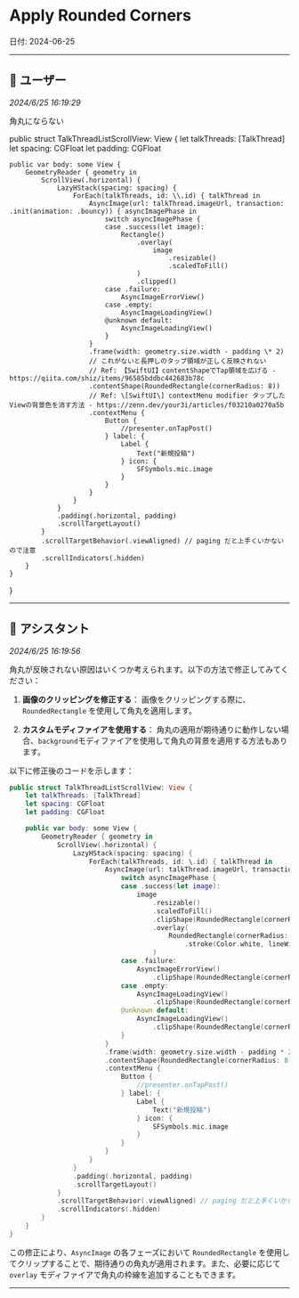 # Apply Rounded Corners

日付: 2024-06-25

---

## 👤 ユーザー
*2024/6/25 16:19:29*

角丸にならない

public struct TalkThreadListScrollView: View {
    let talkThreads: \[TalkThread\]
    let spacing: CGFloat
    let padding: CGFloat

    public var body: some View {
        GeometryReader { geometry in
            ScrollView(.horizontal) {
                LazyHStack(spacing: spacing) {
                    ForEach(talkThreads, id: \\.id) { talkThread in
                        AsyncImage(url: talkThread.imageUrl, transaction: .init(animation: .bouncy)) { asyncImagePhase in
                            switch asyncImagePhase {
                            case .success(let image):
                                Rectangle()
                                    .overlay(
                                        image
                                            .resizable()
                                            .scaledToFill()
                                    )
                                    .clipped()
                            case .failure:
                                AsyncImageErrorView()
                            case .empty:
                                AsyncImageLoadingView()
                            @unknown default:
                                AsyncImageLoadingView()
                            }
                        }
                        .frame(width: geometry.size.width - padding \* 2)
                        // これがないと長押しのタップ領域が正しく反映されない
                        // Ref: 【SwiftUI】contentShapeでTap領域を広げる - https://qiita.com/shiz/items/96585bddbc442683b78c
                        .contentShape(RoundedRectangle(cornerRadius: 8))
                        // Ref: \[SwiftUI\] contextMenu modifier タップしたViewの背景色を消す方法 - https://zenn.dev/your3i/articles/f03210a0270a5b
                        .contextMenu {
                            Button {
                                //presenter.onTapPost()
                            } label: {
                                Label {
                                    Text("新規投稿")
                                } icon: {
                                    SFSymbols.mic.image
                                }
                            }
                        }
                    }
                }
                .padding(.horizontal, padding)
                .scrollTargetLayout()
            }
            .scrollTargetBehavior(.viewAligned) // paging だと上手くいかないので注意
            .scrollIndicators(.hidden)
        }
    }
}

---

## 🤖 アシスタント
*2024/6/25 16:19:56*

角丸が反映されない原因はいくつか考えられます。以下の方法で修正してみてください：

1. **画像のクリッピングを修正する**：
   画像をクリッピングする際に、`RoundedRectangle` を使用して角丸を適用します。

2. **カスタムモディファイアを使用する**：
   角丸の適用が期待通りに動作しない場合、`background`モディファイアを使用して角丸の背景を適用する方法もあります。

以下に修正後のコードを示します：

```swift
public struct TalkThreadListScrollView: View {
    let talkThreads: [TalkThread]
    let spacing: CGFloat
    let padding: CGFloat

    public var body: some View {
        GeometryReader { geometry in
            ScrollView(.horizontal) {
                LazyHStack(spacing: spacing) {
                    ForEach(talkThreads, id: \.id) { talkThread in
                        AsyncImage(url: talkThread.imageUrl, transaction: .init(animation: .bouncy)) { asyncImagePhase in
                            switch asyncImagePhase {
                            case .success(let image):
                                image
                                    .resizable()
                                    .scaledToFill()
                                    .clipShape(RoundedRectangle(cornerRadius: 8)) // 角丸を適用
                                    .overlay(
                                        RoundedRectangle(cornerRadius: 8)
                                            .stroke(Color.white, lineWidth: 2)
                                    )
                            case .failure:
                                AsyncImageErrorView()
                                    .clipShape(RoundedRectangle(cornerRadius: 8)) // エラービューにも角丸を適用
                            case .empty:
                                AsyncImageLoadingView()
                                    .clipShape(RoundedRectangle(cornerRadius: 8)) // ローディングビューにも角丸を適用
                            @unknown default:
                                AsyncImageLoadingView()
                                    .clipShape(RoundedRectangle(cornerRadius: 8)) // デフォルトビューにも角丸を適用
                            }
                        }
                        .frame(width: geometry.size.width - padding * 2)
                        .contentShape(RoundedRectangle(cornerRadius: 8))
                        .contextMenu {
                            Button {
                                //presenter.onTapPost()
                            } label: {
                                Label {
                                    Text("新規投稿")
                                } icon: {
                                    SFSymbols.mic.image
                                }
                            }
                        }
                    }
                }
                .padding(.horizontal, padding)
                .scrollTargetLayout()
            }
            .scrollTargetBehavior(.viewAligned) // paging だと上手くいかないので注意
            .scrollIndicators(.hidden)
        }
    }
}
```

この修正により、`AsyncImage` の各フェーズにおいて `RoundedRectangle` を使用してクリップすることで、期待通りの角丸が適用されます。また、必要に応じて `overlay` モディファイアで角丸の枠線を追加することもできます。

---
